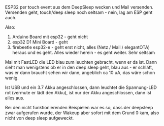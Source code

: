 ESP32 per touch event aus dem DeepSleep wecken und Mail versenden.
Versenden geht, touch/deep sleep noch seltsam - nein, lag am ESP
geht auch.

Also: 
 1. Arduino Board mit esp32 - geht nicht 
 2. esp32 D1 Mini Board - geht
 3. firebeetle esp32-e - geht erst nicht, alles (Netz / Mail / elegantOTA) heraus und es geht. Alles wieder herein - es geht weiter. Sehr seltsam

Mal mit FastLED die LED blau zum leuchten gebracht, wenn er da ist. Dann sieht man wenigstens ob er in den deep sleep geht, 
blau aus - er schläft, was er dann braucht sehen wir dann, angeblich ca 10 uA, das wäre schon wenig.

Ist USB und ein 3.7 Akku angeschlossen, dann leuchtet die Spannung-LED rot (vermute er lädt den Akku), ist nur der Akku angeschlossen, dann ist alles aus. 

Bei den nicht funktionierenden Beispielen war es so, dass der deepsleep zwar aufgerufen wurde, der Wakeup aber sofort mit dem Grund 0 kam, also nicht von deep sleep aufgeweckt. 

